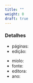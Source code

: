 ```yaml
---
title: ""
weight: 0
draft: true
---
```




### Detalhes

- páginas:
- edição: 
<!-- - tradução: -->
- miolo:
- fonte:
- editora:
- ano: